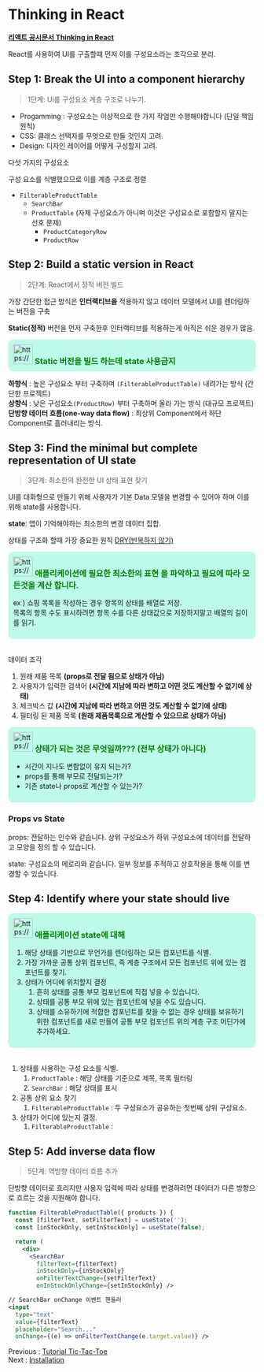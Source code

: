 # Thinking in React

[**리액트 공시문서 Thinking in React**](https://react.dev/learn/thinking-in-react)

React를 사용하여 UI를 구출할때 먼저 이를 구성요소라는 조각으로 분리.

## **Step 1: Break the UI into a component hierarchy**

> 1단계: Ui를 구성요소 계층 구조로 나누기.
> 
- Progamming : 구성요소는 이상적으로 한 가지 작업만 수행해야합니다 (단일 책임 원칙)
- CSS: 클래스 선택자를 무엇으로 만들 것인지 고려.
- Design: 디자인 레이어를 어떻게 구성할지 고려.


다섯 가지의 구성요소

구성 요소를 식별했으므로 이를 계층 구조로 정렬

- `FilterableProductTable`
    - `SearchBar`
    - `ProductTable` (자체 구성요소가 아니며 이것은 구성요소로 포함할지 말지는 선호 문제)
        - `ProductCategoryRow`
        - `ProductRow`

## **Step 2: Build a static version in React**

> 2단계: React에서 정적 버전 빌드
> 

가장 간단한 접근 방식은 **인터랙티브을** 적용하지 않고 데이터 모델에서 UI를 렌더링하는 버전을 구축

**Static(정적)** 버전을 먼저 구축한후 인터랙티브를 적용하는게 아직은 쉬운 경우가 많음.

<aside style="background-color: #befae9; border-radius: 10px; padding: 10px;">
<img src="https://www.notion.so/icons/light-bulb_green.svg" alt="https://www.notion.so/icons/light-bulb_green.svg" width="40px" />
<h3 style="display: inline; color: green;"><b>Static 버전을 빌드 하는데 state 사용금지</b></h3>
</aside>

**하향식** : 높은 구성요소 부터 구축하며 `(FilterableProductTable)` 내려가는 방식 (간단한 프로젝트)  
**상향식** :  낮은 구성요소`(ProductRow)` 부터 구축하며 올라 가는 방식 (대규모 프로젝트)  
**단방향 데이터 흐름(one-way data flow)** : 최상위 Component에서 하단 Component로 흘러내리는 방식.

## **Step 3: Find the minimal but complete representation of UI state**

> 3단계: 최소한의 완전한 UI 상태 표현 찾기
> 

UI를 대화형으로 만들기 위해 사용자가 기본 Data 모델을 변경할 수 있어야 하며 이를 위해 state를 사용합니다.

**state**: 앱이 기억해야하는 최소한의 변경 데이터 집합.

상태를 구조화 할때 가장 중요한 원칙 [DRY(반복하지 않기)](https://en.wikipedia.org/wiki/Don%27t_repeat_yourself)

<aside style="background-color: #befae9; border-radius: 10px; padding: 10px;">
<img src="https://www.notion.so/icons/light-bulb_green.svg" alt="https://www.notion.so/icons/light-bulb_green.svg" width="40px" />
<h3 style="display: inline; color: green;">애플리케이션에 필요한 <b>최소한의 표현</b> 을 파악하고 필요에 따라 모든것을 계산 합니다.</h3>

<br>

ex ) 쇼핑 목록을 작성하는 경우 항목의 상태를 배열로 저장.  
목록의 항목 수도 표시하려면 항목 수를 다른 상태값으로 저장하지말고 배열의 길이를 읽기.
</aside>

<br>

데이터 조각

1. 원래 제품 목록 **(props로 전달 됨으로 상태가 아님)**
2. 사용자가 입력한 검색어 **(시간에 지남에 따라 변하고 어떤 것도 계산할 수 없기에 상태)**
3. 체크박스 값 **(시간에 지남에 따라 변하고 어떤 것도 계산할 수 없기에 상태)**
4. 필터링 된 제품 목록 **(원래 제품목록으로 계산할 수 있으므로 상태가 아님)**

<aside style="background-color: #befae9; border-radius: 10px; padding: 10px;">
<img src="https://www.notion.so/icons/light-bulb_green.svg" alt="https://www.notion.so/icons/light-bulb_green.svg" width="40px" /> 
<h3 style="display: inline; color: green;"><b>상태가 되는 것은 무엇일까??? (전부 상태가 아니다)</b></h3>

- 시간이 지나도 변함없이 유지 되는가?
- props를 통해 부모로 전달되는가?
- 기존 state나 props로 계산할 수 있는가?
</aside>

### Props vs State

props: 전달하는 인수와 같습니다. 상위 구성요소가 하위 구성요소에 데이터를 전달하고 모양을 정의 할 수 있습니다.

state: 구성요소의 메로리와 같습니다. 일부 정보를 추적하고 상호작용을 통해 이를 변경할 수 있습니다.

## **Step 4: Identify where your state should live**

<aside style="background-color: #befae9; border-radius: 10px; padding: 10px;">
<img src="https://www.notion.so/icons/light-bulb_green.svg" alt="https://www.notion.so/icons/light-bulb_green.svg" width="40px" />
<h3 style="display: inline; color: green;"><b>애플리케이션 state에 대해</b></h3>

1. 해당 상태를 기반으로 무언가를 렌더링하는 모든 컴포넌트를 식별.
2. 가장 가까운 공통 상위 컴포넌트, 즉 계층 구조에서 모든 컴포넌트 위에 있는 컴포넌트를 찾기.
3. 상태가 어디에 위치할지 결정
    1. 흔히 상태를 공통 부모 컴포넌트에 직접 넣을 수 있습니다.
    2. 상태를 공통 부모 위에 있는 컴포넌트에 넣을 수도 있습니다.
    3. 상태를 소유하기에 적합한 컴포넌트를 찾을 수 없는 경우 상태를 보유하기 위한 컴포넌트를 새로 만들어 공통 부모 컴포넌트 위의 계층 구조 어딘가에 추가하세요.
</aside>

<br>

1. 상태를 사용하는 구성 요소를 식별.
    1. `ProductTable` : 해당 상태를 기준으로 제목, 목록 필터링
    2. `SearchBar` : 해당 상태를 표시
2. 공통 상위 요소 찾기
    1. `FilterableProductTable` : 두 구성요소가 공유하는 첫번째 상위 구성요소.
3. 상태가 어디에 있는지 결정.
    1. `FilterableProductTable` : 

## **Step 5: Add inverse data flow**

> 5단계: 역방향 데이터 흐름 추가
> 

단방향 데이터로 흐리지만 사용자 입력에 따라 상태를 변경하려면 데이터가 다른 방향으로 흐르는 것을 지원해야 합니다.

```jsx
function FilterableProductTable({ products }) {
  const [filterText, setFilterText] = useState('');
  const [inStockOnly, setInStockOnly] = useState(false);

  return (
    <div>
      <SearchBar 
        filterText={filterText} 
        inStockOnly={inStockOnly}
        onFilterTextChange={setFilterText}
        onInStockOnlyChange={setInStockOnly} />

// SearchBar onChange 이벤트 핸들러 
<input 
  type="text" 
  value={filterText} 
  placeholder="Search..." 
  onChange={(e) => onFilterTextChange(e.target.value)} />
```

Previous : [Tutorial Tic-Tac-Toe](./001-리액트%20Tutorial%20Tic-Tac-Toe.md)  
Next : [Installation](./003-리액트%20Installation.md)